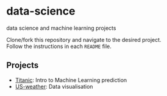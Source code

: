 # data-science
data science and machine learning projects

Clone/fork this repository and navigate to the desired project.   
Follow the instructions in each `README` file.

## Projects
* [Titanic](./Titanic): Intro to Machine Learning prediction
* [US-weather](./US-weather): Data visualisation 
